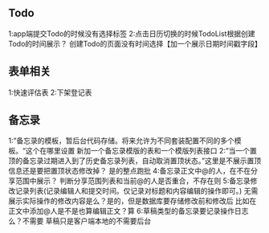 ## Todo
1:app端提交Todo的时候没有选择标签
2:点击日历切换的时候TodoList根据创建Todo的时间展示？
创建Todo的页面没有时间选择【加一个展示日期时间戳字段】

## 表单相关
1:快速评估表
2:下架登记表

## 备忘录
1:”备忘录的模板，暂后台代码存储。将来允许为不同套装配置不同的多个模板。“这个在哪里设置
新加一个备忘录模版的表和一个模版列表接口
2:“当一个置顶的备忘录过期进入到了历史备忘录列表，自动取消置顶状态。”这里是不展示置顶信息还是要把置顶状态修改掉？
是的整点跑批
4:备忘录正文中@的人，在不在分享范围中展示？
判断分享范围列表和当前@的人是否重合，不存在则
5:备忘录修改记录列表(记录编辑人和提交时间。仅记录对标题和内容编辑的操作即可。)
无需展示实际操作的修改内容是么？是的，但是数据库要存储修改前和修改后
比如在正文中添加@人是不是也算编辑正文？算
6:草稿类型的备忘录要记录操作日志么？不需要   草稿只是客户端本地的不需要后台